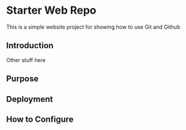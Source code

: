 # Starter Web Repo

This is a simple website project for showing how to use Git and Github

## Introduction
Other stuff here

## Purpose

## Deployment

## How to Configure

